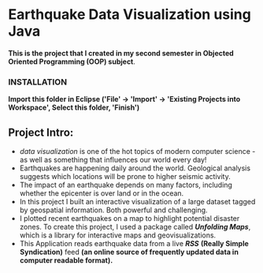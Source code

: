 # Earthquake Data Visualization using Java
**This is the project that I created in my second semester in Objected Oriented Programming (OOP) subject**.
### INSTALLATION
**Import this folder in Eclipse ('File' -> 'Import' -> 'Existing Projects into
Workspace', Select this folder, 'Finish')**

## Project Intro:
-  *data visualization* is one of the hot topics of modern computer science - as well as something that influences our world every day! 
- Earthquakes are happening daily around the world. Geological analysis suggests which locations will be prone to higher seismic activity.
- The impact of an earthquake depends on many factors, including whether the epicenter is over land or in the ocean. 
- In this project I built an interactive visualization of a large dataset tagged by geospatial information. Both powerful and challenging.
- I plotted recent earthquakes on a map to highlight potential disaster zones.
To create this project, I used a package called ***Unfolding Maps***, which is a library for interactive maps and geovisualizations.
- This Application reads earthquake data from a live ***RSS*** **(Really Simple Syndication)** feed **(an online source of frequently updated data in computer readable 	format).**





